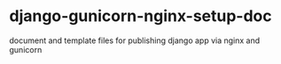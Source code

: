 # django-gunicorn-nginx-setup-doc
document and template files for publishing django app via nginx and gunicorn
